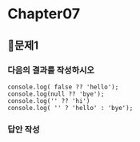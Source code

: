 # Chapter07
## 📌문제1
### 다음의 결과를 작성하시오
```
console.log( false ?? 'hello');
console.log(null ?? 'bye');
console.log('' ?? 'hi')
console.log( '' ? 'hello' : 'bye');
```
### 답안 작성
```
```
<br>

